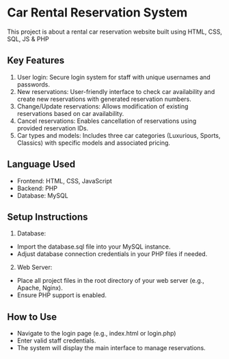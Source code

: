 # Car Rental Reservation System
This project is about a rental car reservation website built using HTML, CSS, SQL, JS & PHP

## Key Features

1. User login: Secure login system for staff with unique usernames and passwords.
2. New reservations: User-friendly interface to check car availability and create new reservations with generated reservation numbers.
3. Change/Update reservations: Allows modification of existing reservations based on car availability.
4. Cancel reservations: Enables cancellation of reservations using provided reservation IDs.
5. Car types and models: Includes three car categories (Luxurious, Sports, Classics) with specific models and associated pricing.

## Language Used
- Frontend: HTML, CSS, JavaScript
- Backend: PHP
- Database: MySQL

  
## Setup Instructions

1. Database:
- Import the database.sql file into your MySQL instance.
- Adjust database connection credentials in your PHP files if needed.
2. Web Server:
- Place all project files in the root directory of your web server (e.g., Apache, Nginx).
- Ensure PHP support is enabled.


## How to Use

- Navigate to the login page (e.g., index.html or login.php)
- Enter valid staff credentials.
- The system will display the main interface to manage reservations.
